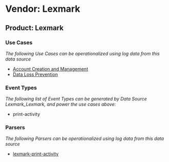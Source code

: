 Vendor: Lexmark
===============
Product: Lexmark
----------------

### Use Cases

_The following Use Cases can be operationalized using log data from this data source_

* [Account Creation and Management](usecase_account_creation_and_management.md)
* [Data Loss Prevention](usecase_data_loss_prevention.md)


### Event Types

_The following list of Event Types can be generated by Data Source Lexmark_Lexmark, and power the use cases above:_

- print-activity


### Parsers

_The following Parsers can be operationalized using log data from this data source_

* [lexmark-print-activity](parserContent_lexmark-print-activity.md)
